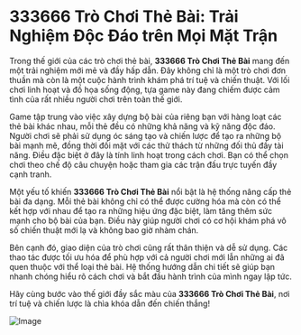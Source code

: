 # 333666 Trò Chơi Thẻ Bài: Trải Nghiệm Độc Đáo trên Mọi Mặt Trận

Trong thế giới của các trò chơi thẻ bài, **333666 Trò Chơi Thẻ Bài** mang đến một trải nghiệm mới mẻ và đầy hấp dẫn. Đây không chỉ là một trò chơi đơn thuần mà còn là một cuộc hành trình khám phá trí tuệ và chiến thuật. Với lối chơi linh hoạt và đồ họa sống động, tựa game này đang chiếm được cảm tình của rất nhiều người chơi trên toàn thế giới.

Game tập trung vào việc xây dựng bộ bài của riêng bạn với hàng loạt các thẻ bài khác nhau, mỗi thẻ đều có những khả năng và kỹ năng độc đáo. Người chơi sẽ phải sử dụng óc sáng tạo và chiến lược để tạo ra những bộ bài mạnh mẽ, đồng thời đối mặt với các thử thách từ những đối thủ đầy tài năng. Điều đặc biệt ở đây là tính linh hoạt trong cách chơi. Bạn có thể chọn chơi theo chế độ câu chuyện hoặc tham gia các trận đấu trực tuyến đầy cạnh tranh.

Một yếu tố khiến **333666 Trò Chơi Thẻ Bài** nổi bật là hệ thống nâng cấp thẻ bài đa dạng. Mỗi thẻ bài không chỉ có thể được cường hóa mà còn có thể kết hợp với nhau để tạo ra những hiệu ứng đặc biệt, làm tăng thêm sức mạnh cho bộ bài của bạn. Điều này giúp người chơi có cơ hội khám phá vô số chiến thuật mới lạ và không bao giờ nhàm chán.

Bên cạnh đó, giao diện của trò chơi cũng rất thân thiện và dễ sử dụng. Các thao tác được tối ưu hóa để phù hợp với cả người chơi mới lẫn những ai đã quen thuộc với thể loại thẻ bài. Hệ thống hướng dẫn chi tiết sẽ giúp bạn nhanh chóng hiểu rõ cách chơi và bắt đầu hành trình của mình ngay lập tức.

Hãy cùng bước vào thế giới đầy sắc màu của **333666 Trò Chơi Thẻ Bài**, nơi trí tuệ và chiến lược là chìa khóa dẫn đến chiến thắng!  

![Image](https://github.com/user-attachments/assets/bd51ea9f-0666-407b-a7a7-98ead6de688c)